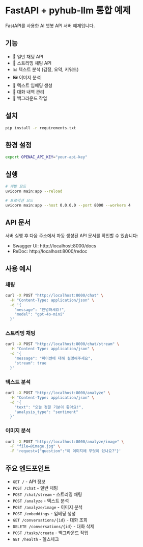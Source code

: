 # FastAPI + pyhub-llm 통합 예제

FastAPI를 사용한 AI 챗봇 API 서버 예제입니다.

## 기능

- 💬 일반 채팅 API
- 🌊 스트리밍 채팅 API
- 📊 텍스트 분석 (감정, 요약, 키워드)
- 🖼️ 이미지 분석
- 🔢 텍스트 임베딩 생성
- 📝 대화 내역 관리
- 🔧 백그라운드 작업

## 설치

```bash
pip install -r requirements.txt
```

## 환경 설정

```bash
export OPENAI_API_KEY="your-api-key"
```

## 실행

```bash
# 개발 모드
uvicorn main:app --reload

# 프로덕션 모드
uvicorn main:app --host 0.0.0.0 --port 8000 --workers 4
```

## API 문서

서버 실행 후 다음 주소에서 자동 생성된 API 문서를 확인할 수 있습니다:
- Swagger UI: http://localhost:8000/docs
- ReDoc: http://localhost:8000/redoc

## 사용 예시

### 채팅
```bash
curl -X POST "http://localhost:8000/chat" \
  -H "Content-Type: application/json" \
  -d '{
    "message": "안녕하세요!",
    "model": "gpt-4o-mini"
  }'
```

### 스트리밍 채팅
```bash
curl -X POST "http://localhost:8000/chat/stream" \
  -H "Content-Type: application/json" \
  -d '{
    "message": "파이썬에 대해 설명해주세요",
    "stream": true
  }'
```

### 텍스트 분석
```bash
curl -X POST "http://localhost:8000/analyze" \
  -H "Content-Type: application/json" \
  -d '{
    "text": "오늘 정말 기분이 좋아요!",
    "analysis_type": "sentiment"
  }'
```

### 이미지 분석
```bash
curl -X POST "http://localhost:8000/analyze/image" \
  -F "file=@image.jpg" \
  -F 'request={"question":"이 이미지에 무엇이 있나요?"}'
```

## 주요 엔드포인트

- `GET /` - API 정보
- `POST /chat` - 일반 채팅
- `POST /chat/stream` - 스트리밍 채팅
- `POST /analyze` - 텍스트 분석
- `POST /analyze/image` - 이미지 분석
- `POST /embeddings` - 임베딩 생성
- `GET /conversations/{id}` - 대화 조회
- `DELETE /conversations/{id}` - 대화 삭제
- `POST /tasks/create` - 백그라운드 작업
- `GET /health` - 헬스체크